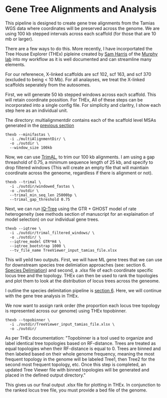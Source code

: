 # Gene Tree Alignments and Analysis
This pipeline is designed to create gene tree alignments from the Tamias WGS data where coordinates will be preserved across the genome.
We are using 100 kb stepped intervals across each scaffold (for those that are 10 mb or larger).

There are a few ways to do this. More recently, I have incorportated the Tree House Explorer (THEx) pipleine created by [Sam Harris](http://www.eutherialab.org/treehouseexplorer/) of the [Murphy lab](http://www.eutherialab.org/) into my workflow as it is well documented and can streamline many elements.

For our referenece, X-linked scaffolds are scf 102, scf 163, and scf 370 (excluded to being < 10 Mb). For all analayses, we treat the X-linked scaffolds seperately from the autosomes. 

First, we will generate 50 kb stepped windows across each scaffold. This will retain coordinate possition. For THEx, All of these steps can be incorporated into a single config file. For simplicity and claritry, I show each step here as an individual unit. 

The directory: multialignmentdir contains each of the scaffold level MSAs generated in the [previous section](https://github.com/NathanaeldHerrera/Chipmunk-phylogenomics/blob/main/4.%20Multi%20Sequence%20Alignments/MSA_generation.md)

```
thexb --minifastas \
  -i ./multiAlignmentDir/ \
  -o ./outdir \
  --window_size 100kb
```
Now, we can use [TrimAL](https://vicfero.github.io/trimal/), to trim our 100 kb alignments. I am using a gap threashold of 0.75, a minimum sequence length of 25 kb, and specify to drop filtered windows (This will create an empty file that will maintiain coordinate across the geneome, regardless if there is alignment or not). 
```
thexb --trimal \
  -i ./outdir/windowed_fastas \
  -o ./outdir \
  --trimal_min_seq_len 25000bp \
  --trimal_gap_threshold 0.75
```
Next, we can run [IQ-Tree](http://www.iqtree.org/doc/) using the GTR + GHOST model of rate heterogeneity (see methods section of manuscript for an explaination of model selection) on our individual gene trees.

```
thexb --iqtree \
  -i ./outdir/trimal_filtered_windows/ \
  -o ./outdir/ \
  --iqtree_model GTR*H4 \
  --iqtree_bootstrap 1000 \
  --tv_file_name TreeViewer_input_tamias_file.xlsx
```
This will yeild two outputs. First, we will have ML gene trees that we can use for downstream species tree delimiation approaches (see: section 6. [Species Delimiation](https://github.com/NathanaeldHerrera/Chipmunk-phylogenomics/blob/main/6.%20Species%20Delimitation%20and%20Network%20Analyses/species_delimiation_%26_network_analyses.md)) and second, a .xlsx file of each coordinate specific locus tree and the topology. THEx can then be used to rank the topologies and plot them to look at the distribution of locus trees across the geneome. 

I outline the species delimitation pipeline is [section 6](https://github.com/NathanaeldHerrera/Chipmunk-phylogenomics/blob/main/6.%20Species%20Delimitation%20and%20Network%20Analyses/species_delimiation_%26_network_analyses.md). Here, we will continue with the gene tree analysis in THEx. 

We now want to assign rank order (the proportion each locus tree topology is represented across our genome) using THEx topobinner.
```
thexb --topobinner \
  -i ./outdir/TreeViewer_input_tamias_file.xlsx \
  -o ./outdir/
```
As per THEx documentation: "Topobinner is a tool used to organize and label identical tree topologies based on RF-distance. Trees are treated as equal topologies when their RF-distance is equal to 0. Trees are binned and then labeled based on their whole genome frequency, meaning the most frequent topology in the genome will be labeled Tree1, then Tree2 for the second most frequent topology, etc. Once this step is completed, an updated Tree Viewer file with binned topologies will be generated and placed in the defined output directory."

This gives us our final output .xlsx file for plotting in THEx. In conjunction to the ranked locus tree file, you must provide a bed file of the genome. 
